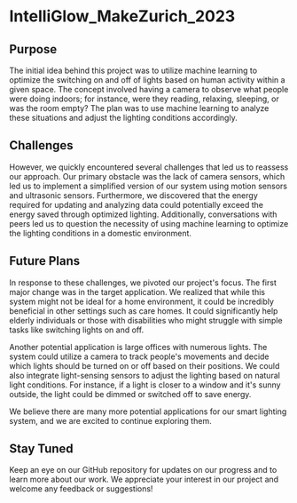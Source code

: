 # IntelliGlow_MakeZurich_2023



## Purpose
The initial idea behind this project was to utilize machine learning to optimize the switching on and off of lights based on human activity within a given space. The concept involved having a camera to observe what people were doing indoors; for instance, were they reading, relaxing, sleeping, or was the room empty? The plan was to use machine learning to analyze these situations and adjust the lighting conditions accordingly.

## Challenges
However, we quickly encountered several challenges that led us to reassess our approach. Our primary obstacle was the lack of camera sensors, which led us to implement a simplified version of our system using motion sensors and ultrasonic sensors. Furthermore, we discovered that the energy required for updating and analyzing data could potentially exceed the energy saved through optimized lighting. Additionally, conversations with peers led us to question the necessity of using machine learning to optimize the lighting conditions in a domestic environment.

## Future Plans
In response to these challenges, we pivoted our project's focus. The first major change was in the target application. We realized that while this system might not be ideal for a home environment, it could be incredibly beneficial in other settings such as care homes. It could significantly help elderly individuals or those with disabilities who might struggle with simple tasks like switching lights on and off.

Another potential application is large offices with numerous lights. The system could utilize a camera to track people's movements and decide which lights should be turned on or off based on their positions. We could also integrate light-sensing sensors to adjust the lighting based on natural light conditions. For instance, if a light is closer to a window and it's sunny outside, the light could be dimmed or switched off to save energy.

We believe there are many more potential applications for our smart lighting system, and we are excited to continue exploring them.

## Stay Tuned
Keep an eye on our GitHub repository for updates on our progress and to learn more about our work. We appreciate your interest in our project and welcome any feedback or suggestions!
